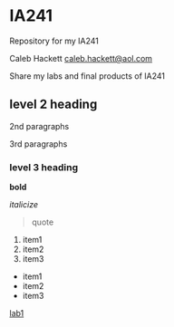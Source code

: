 # IA241
Repository for my IA241

Caleb Hackett
caleb.hackett@aol.com

Share my labs and final products of IA241

## level 2 heading

2nd paragraphs

3rd paragraphs

### level 3 heading

**bold**

*italicize*

>quote

1. item1
2. item2
3. item3

* item1
* item2
* item3

[lab1](https://github.com/Caleb0929/IA241/blob/main/lab1.py)
